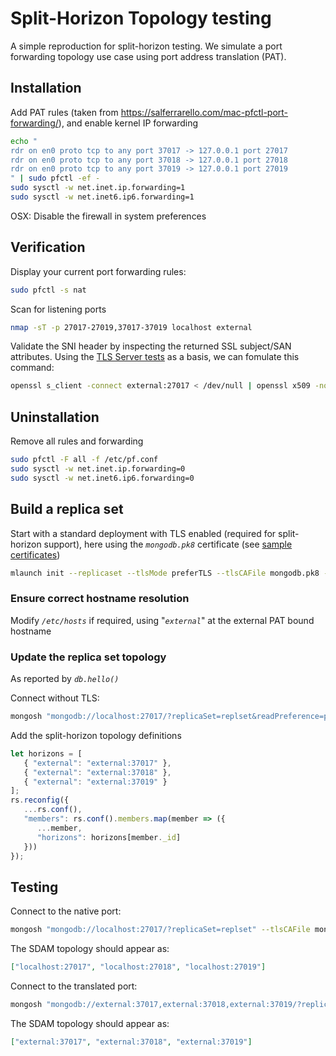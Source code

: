 # Split-Horizon Topology testing

A simple reproduction for split-horizon testing.  We simulate a port forwarding topology use case using port address translation (PAT).

## Installation

Add PAT rules (taken from <https://salferrarello.com/mac-pfctl-port-forwarding/>), and enable kernel IP forwarding

```bash
echo "
rdr on en0 proto tcp to any port 37017 -> 127.0.0.1 port 27017
rdr on en0 proto tcp to any port 37018 -> 127.0.0.1 port 27018
rdr on en0 proto tcp to any port 37019 -> 127.0.0.1 port 27019
" | sudo pfctl -ef -
sudo sysctl -w net.inet.ip.forwarding=1
sudo sysctl -w net.inet6.ip6.forwarding=1
```

OSX: Disable the firewall in system preferences

## Verification

Display your current port forwarding rules:

```bash
sudo pfctl -s nat
```

Scan for listening ports

```bash
nmap -sT -p 27017-27019,37017-37019 localhost external
```

Validate the SNI header by inspecting the returned SSL subject/SAN attributes.  Using the [TLS Server tests](https://github.com/tap1r/mongodb-scripts/blob/master/SSL%20commands.md#tls-server-tests) as a basis, we can fomulate this command:

```bash
openssl s_client -connect external:27017 < /dev/null | openssl x509 -noout -text | grep "subject=\|Subject:\|X509v3\ Subject\ Alternative\ Name:\|DNS:"
```

## Uninstallation

Remove all rules and forwarding

```bash
sudo pfctl -F all -f /etc/pf.conf
sudo sysctl -w net.inet.ip.forwarding=0
sudo sysctl -w net.inet6.ip6.forwarding=0
```

## Build a replica set

Start with a standard deployment with TLS enabled (required for split-horizon support), here using the _`mongodb.pk8`_ certificate (see [sample certificates](SSL%20commands.md#generating-common-use-certificates))

```bash
mlaunch init --replicaset --tlsMode preferTLS --tlsCAFile mongodb.pk8 --tlsPEMKeyFile mongodb.pk8 --tlsAllowConnectionsWithoutCertificates
```

### Ensure correct hostname resolution

Modify _`/etc/hosts`_ if required, using "_`external`_" at the external PAT bound hostname

### Update the replica set topology

As reported by _`db.hello()`_

Connect without TLS:

```bash
mongosh "mongodb://localhost:27017/?replicaSet=replset&readPreference=primary"
```

Add the split-horizon topology definitions

```javascript
let horizons = [
   { "external": "external:37017" },
   { "external": "external:37018" },
   { "external": "external:37019" }
];
rs.reconfig({
   ...rs.conf(),
   "members": rs.conf().members.map(member => ({
      ...member,
      "horizons": horizons[member._id]
   }))
});
```

## Testing

Connect to the native port:

```bash
mongosh "mongodb://localhost:27017/?replicaSet=replset" --tlsCAFile mongodb.pk8 --tls --eval 'db.hello().hosts'
```

The SDAM topology should appear as:

```json
["localhost:27017", "localhost:27018", "localhost:27019"]
```

Connect to the translated port:

```bash
mongosh "mongodb://external:37017,external:37018,external:37019/?replicaSet=replset" --tlsCAFile mongodb.pk8 --tls --eval 'db.hello().hosts'
```

The SDAM topology should appear as:

```json
["external:37017", "external:37018", "external:37019"]
```
